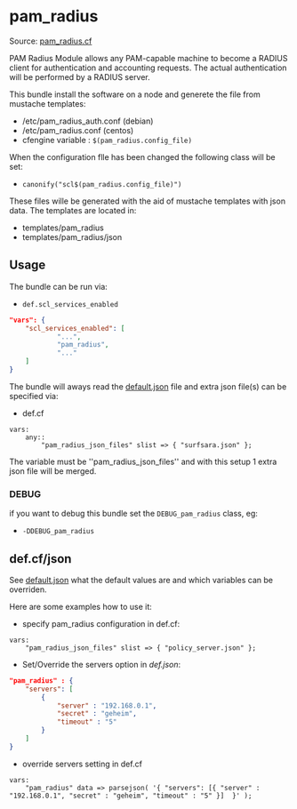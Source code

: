 # pam_radius

Source: [pam_radius.cf](/services/pam_radius.cf)

PAM Radius Module allows any PAM-capable machine to become a RADIUS client for authentication and accounting requests. The actual
authentication will be performed by a RADIUS server.

This bundle install the software on a node and generete the file from mustache templates:
 * /etc/pam_radius_auth.conf (debian)
 * /etc/pam_radius.conf (centos)
 * cfengine variable : `$(pam_radius.config_file)`

When the configuration flle has been changed the following class will be set:
 * `canonify("scl$(pam_radius.config_file)")`

These files wille be generated  with the aid of mustache templates with json data.
The templates are located in:
 * templates/pam_radius
 * templates/pam_radius/json

## Usage

The bundle can be run via:
 * `def.scl_services_enabled`
```json
"vars": {
    "scl_services_enabled": [
            "...",
            "pam_radius",
            "..."
    ]
}
```

The bundle will aways read the [default.json](/templates/pam_radius/json/default.json) file
and extra json file(s) can be specified via:
 * def.cf
```
vars:
    any::
        "pam_radius_json_files" slist => { "surfsara.json" };
```

The variable must be ''pam_radius_json_files'' and with this setup 1 extra json file will be  merged.

### DEBUG

if you want to debug this bundle set the `DEBUG_pam_radius` class, eg:
 * `-DDEBUG_pam_radius`

## def.cf/json

See [default.json](/templates/pam_radius/json/default.json) what the default values are and
which variables can be overriden.

Here are some examples how to use it:
 * specify pam_radius configuration in def.cf:
```
vars:
    "pam_radius_json_files" slist => { "policy_server.json" };
```
 * Set/Override the servers option in *def.json*:
```json
"pam_radius" : {
    "servers": [
        {
            "server" : "192.168.0.1",
            "secret" : "geheim",
            "timeout" : "5"
        }
    ]
}
```
 * override servers setting in def.cf
```
vars:
    "pam_radius" data => parsejson( '{ "servers": [{ "server" : "192.168.0.1", "secret" : "geheim", "timeout" : "5" }]  }' );
```
